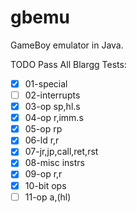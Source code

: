 # gbemu
GameBoy emulator in Java.

TODO Pass All Blargg Tests:
- [x] 01-special
- [ ] 02-interrupts
- [x] 03-op sp,hl.s
- [x] 04-op r,imm.s
- [x] 05-op rp
- [x] 06-ld r,r
- [x] 07-jr,jp,call,ret,rst
- [x] 08-misc instrs
- [x] 09-op r,r
- [x] 10-bit ops
- [ ] 11-op a,(hl)